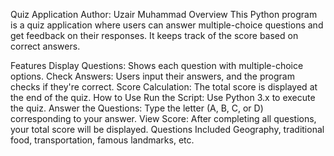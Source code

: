 Quiz Application
Author: Uzair Muhammad
Overview
This Python program is a quiz application where users can answer multiple-choice questions and get feedback on their responses. It keeps track of the score based on correct answers.

Features
Display Questions: Shows each question with multiple-choice options.
Check Answers: Users input their answers, and the program checks if they're correct.
Score Calculation: The total score is displayed at the end of the quiz.
How to Use
Run the Script: Use Python 3.x to execute the quiz.
Answer the Questions: Type the letter (A, B, C, or D) corresponding to your answer.
View Score: After completing all questions, your total score will be displayed.
Questions Included
Geography, traditional food, transportation, famous landmarks, etc.

